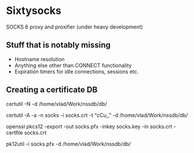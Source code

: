 # Sixtysocks
SOCKS 6 proxy and proxifier (under heavy development)

## Stuff that is notably missing

* Hostname resolution
* Anything else other than CONNECT functionality
* Expiration timers for idle connections, sessions etc.

## Creating a certificate DB

certutil -N -d /home/vlad/Work/nssdb/db/

certutil -A -a -n socks -i socks.crt -t "cCu,," -d /home/vlad/Work/nssdb/db/

openssl pkcs12 -export -out socks.pfx -inkey socks.key -in socks.crt -certfile socks.crt

pk12util -i socks.pfx -d /home/vlad/Work/nssdb/db/
